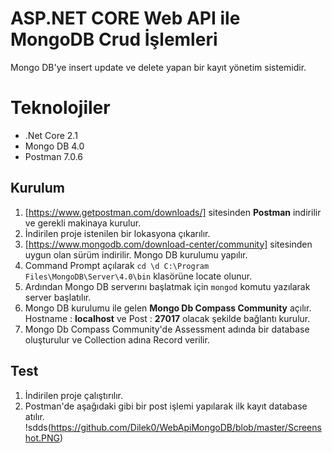 # ASP.NET CORE 	Web API ile MongoDB Crud İşlemleri

Mongo DB'ye insert update ve delete yapan bir kayıt yönetim sistemidir.

# Teknolojiler

 - .Net Core 2.1
 - Mongo DB 4.0
 - Postman 7.0.6

## Kurulum

 1. [https://www.getpostman.com/downloads/] sitesinden **Postman** indirilir ve gerekli makinaya kurulur.
 2. İndirilen proje istenilen bir lokasyona çıkarılır.
 3. [https://www.mongodb.com/download-center/community] sitesinden uygun olan sürüm indirilir. Mongo DB kurulumu yapılır.
 4. Command Prompt açılarak `cd \d C:\Program Files\MongoDB\Server\4.0\bin` klasörüne locate olunur.
 5. Ardından Mongo DB serverını başlatmak için `mongod` komutu yazılarak server başlatılır.
 6. Mongo DB kurulumu ile gelen **Mongo Db Compass Community** açılır. Hostname : **localhost** ve Post  : **27017** olacak şekilde bağlantı kurulur.
 7. Mongo Db Compass Community'de Assessment adında bir database oluşturulur ve Collection adına Record verilir.
 
## Test
 1. İndirilen proje çalıştırılır.
 2. Postman'de aşağıdaki gibi bir post işlemi yapılarak ilk kayıt database atılır.
 !sdds(https://github.com/Dilek0/WebApiMongoDB/blob/master/Screenshot.PNG)
